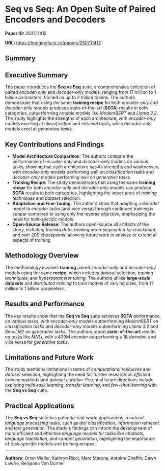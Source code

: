 # Seq vs Seq: An Open Suite of Paired Encoders and Decoders

**Paper ID:** 2507.11412

**URL:** https://huggingface.co/papers/2507.11412

## Summary

## Executive Summary
The paper introduces the **Seq vs Seq** suite, a comprehensive collection of paired *encoder-only* and *decoder-only* models, ranging from 17 million to 1 billion parameters, trained on up to 2 trillion tokens. The authors demonstrate that using the same **training recipe** for both *encoder-only* and *decoder-only* models produces state-of-the-art (**SOTA**) results in both categories, outperforming notable models like *ModernBERT* and *Llama 3.2*. The study highlights the strengths of each architecture, with *encoder-only* models exceling at *classification* and *retrieval tasks*, while *decoder-only* models excel at *generative tasks*.

## Key Contributions and Findings
* **Model Architecture Comparison**: The authors compare the performance of *encoder-only* and *decoder-only* models on various tasks, showing that each architecture has its strengths and weaknesses, with *encoder-only* models performing well on *classification* tasks and *decoder-only* models performing well on *generative tasks*.
* **Training Recipe**: The study demonstrates that using the same **training recipe** for both *encoder-only* and *decoder-only* models can produce **SOTA** results in both categories, highlighting the importance of *training techniques* and *dataset* selection.
* **Adaptation and Fine-Tuning**: The authors show that adapting a *decoder* model to *encoder* tasks (and vice versa) through continued training is subpar compared to using only the reverse *objective*, emphasizing the need for *task-specific* models.
* **Open-Source Release**: The authors open-source all artifacts of the study, including *training data*, *training order segmented by checkpoint*, and over 200 checkpoints, allowing future work to analyze or extend all aspects of *training*.

## Methodology Overview
The methodology involves **training** paired *encoder-only* and *decoder-only* models using the same **recipe**, which includes *dataset* selection, *training techniques*, and *hyperparameter tuning*. The authors utilize **large-scale datasets** and *distributed training* to train models of varying sizes, from 17 million to 1 billion parameters.

## Results and Performance
The key results show that the **Seq vs Seq** suite achieves **SOTA** performance on various tasks, with *encoder-only* models outperforming *ModernBERT* on *classification tasks* and *decoder-only* models outperforming *Llama 3.2* and *SmolLM2* on *generative tasks*. The authors report **state-of-the-art** results on tasks like *MNLI*, with a 400M *encoder* outperforming a 1B *decoder*, and vice versa for *generative tasks*.

## Limitations and Future Work
The study mentions limitations in terms of *computational resources* and *dataset* selection, highlighting the need for further research on *efficient training methods* and *dataset curation*. Potential future directions include exploring *multi-task learning*, *transfer learning*, and *few-shot learning* with the **Seq vs Seq** suite.

## Practical Applications
The **Seq vs Seq** suite has potential real-world applications in *natural language processing* tasks, such as *text classification*, *information retrieval*, and *text generation*. The study's findings can inform the development of more efficient and effective *language models* for tasks like *chatbots*, *language translation*, and *content generation*, highlighting the importance of *task-specific* models and *training recipes*.

---

**Authors:** Orion Weller, Kathryn Ricci, Marc Marone, Antoine Chaffin, Dawn Lawrie, Benjamin Van Durme
